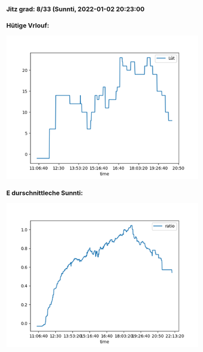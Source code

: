 ### Jitz grad: 8/33 (Sunnti, 2022-01-02 20:23:00

### Hütige Vrlouf:
![Graph](Today.png)

### E durschnittleche Sunnti:
![Graph](Sunnti.png)